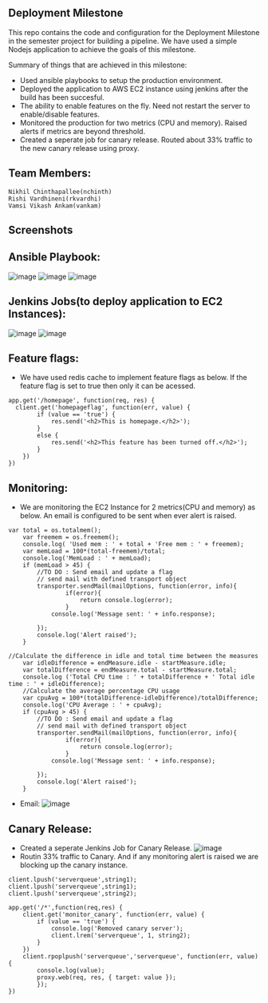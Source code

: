 ## Deployment Milestone

This repo contains the code and configuration for the Deployment Milestone in the semester project for building a pipeline. We have used a simple Nodejs application to achieve the goals of this milestone.

Summary of things that are achieved in this milestone:

* Used ansible playbooks to setup the production environment.
* Deployed the application to AWS EC2 instance using jenkins after the build has been succesful.
* The ability to enable features on the fly. Need not restart the server to enable/disable features.
* Monitored the production for two metrics (CPU and memory). Raised alerts if metrics are beyond threshold.
* Created a seperate job for canary release. Routed about 33% traffic to the new canary release using proxy.

## Team Members:
```
Nikhil Chinthapallee(nchinth)
Rishi Vardhineni(rkvardhi)
Vamsi Vikash Ankam(vankam)
```

## Screenshots

## Ansible Playbook:
![image](https://github.com/rkvardhi/DevOps_DeploymentMilestone/blob/master/Screenshots/playbook_script.jpeg)
![image](https://github.com/rkvardhi/DevOps_DeploymentMilestone/blob/master/Screenshots/ansible.png)
![image](https://github.com/rkvardhi/DevOps_DeploymentMilestone/blob/master/Screenshots/Inventory.jpeg)

## Jenkins Jobs(to deploy application to EC2 Instances):
![image](https://github.com/rkvardhi/DevOps_DeploymentMilestone/blob/master/Screenshots/JenkinsJob1.png)
![image](https://github.com/rkvardhi/DevOps_DeploymentMilestone/blob/master/Screenshots/CanaryRelease.jpeg)

## Feature flags:
* We have used redis cache to implement feature flags as below. If the feature flag is set to true then only it can be acessed.

```
app.get('/homepage', function(req, res) {
  client.get('homepageflag', function(err, value) {
		if (value == 'true') {
			res.send('<h2>This is homepage.</h2>');
		}
		else {
			res.send('<h2>This feature has been turned off.</h2>');
		}
	})
})
```

## Monitoring:
* We are monitoring the EC2 Instance for 2 metrics(CPU and memory) as below. An email is configured to be sent when ever alert is raised.
```
var total = os.totalmem();
	var freemem = os.freemem();
	console.log( 'Used mem : ' + total + 'Free mem : ' + freemem);
	var memLoad = 100*(total-freemem)/total;
	console.log('MemLoad : ' + memLoad);
	if (memLoad > 45) {
		//TO DO : Send email and update a flag
		// send mail with defined transport object
		transporter.sendMail(mailOptions, function(error, info){
    			if(error){
        			return console.log(error);
    			}
    		console.log('Message sent: ' + info.response);

		});
		console.log('Alert raised');
	}
```
```
//Calculate the difference in idle and total time between the measures
	var idleDifference = endMeasure.idle - startMeasure.idle;
	var totalDifference = endMeasure.total - startMeasure.total;
 	console.log ('Total CPU time : ' + totalDifference + ' Total idle time : ' + idleDifference);
	//Calculate the average percentage CPU usage
	var cpuAvg = 100*(totalDifference-idleDifference)/totalDifference;
	console.log('CPU Average : ' + cpuAvg);
	if (cpuAvg > 45) {
		//TO DO : Send email and update a flag
		// send mail with defined transport object
		transporter.sendMail(mailOptions, function(error, info){
    			if(error){
        			return console.log(error);
    			}
    		console.log('Message sent: ' + info.response);

		});
		console.log('Alert raised');
	}
```
* Email:
![image](https://github.com/rkvardhi/DevOps_DeploymentMilestone/blob/master/Screenshots/ProductionAlert.JPG)


## Canary Release:
* Created a seperate Jenkins Job for Canary Release.
![image](https://github.com/rkvardhi/DevOps_DeploymentMilestone/blob/master/Screenshots/CanaryRelease.jpeg)
* Routin 33% traffic to Canary. And if any monitoring alert is raised we are blocking up the canary instance.
```
client.lpush('serverqueue',string1);
client.lpush('serverqueue',string1);
client.lpush('serverqueue',string2);
```
```
app.get('/*',function(req,res) {
	client.get('monitor_canary', function(err, value) {
		if (value == 'true') {
			console.log('Removed canary server');
			client.lrem('serverqueue', 1, string2);
		}
	})
	client.rpoplpush('serverqueue','serverqueue', function(err, value) {
		console.log(value);
		proxy.web(req, res, { target: value });
		});
})
```
